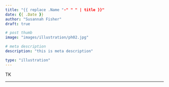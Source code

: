 ```yaml
---
title: "{{ replace .Name "-" " " | title }}"
date: {{ .Date }}
author: "Susannah Fisher"
draft: true

# post thumb
image: "images/illustration/ph02.jpg"

# meta description
description: "this is meta description"

type: "illustration"
---
```


TK

---
